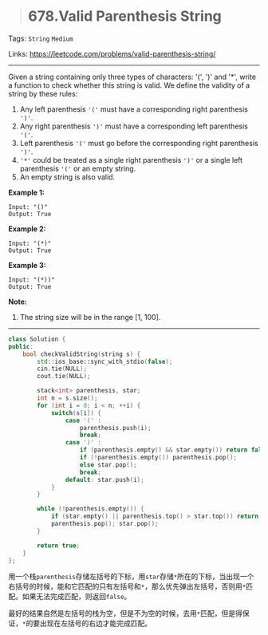 > # 678.Valid Parenthesis String

Tags: `String` `Medium`

Links: https://leetcode.com/problems/valid-parenthesis-string/

-----

Given a string containing only three types of characters: '(', ')' and '*', write a function to check whether this string is valid. We define the validity of a string by these rules:

1. Any left parenthesis `'('` must have a corresponding right parenthesis `')'`.
2. Any right parenthesis `')'` must have a corresponding left parenthesis `'('`.
3. Left parenthesis `'('` must go before the corresponding right parenthesis `')'`.
4. `'*'` could be treated as a single right parenthesis `')'` or a single left parenthesis `'('` or an empty string.
5. An empty string is also valid.

**Example 1:**

```
Input: "()"
Output: True
```

**Example 2:**

```
Input: "(*)"
Output: True
```

**Example 3:**

```
Input: "(*))"
Output: True
```

**Note:**

1. The string size will be in the range [1, 100].

-----

```c++
class Solution {
public:
    bool checkValidString(string s) {
        std::ios_base::sync_with_stdio(false);
        cin.tie(NULL);
        cout.tie(NULL);

        stack<int> parenthesis, star;
        int n = s.size();
        for (int i = 0; i < n; ++i) {
        	switch(s[i]) {
        		case '(' :
        			parenthesis.push(i);
        			break;
        		case ')' :
        			if (parenthesis.empty() && star.empty()) return false;
        			if (!parenthesis.empty()) parenthesis.pop();
        			else star.pop();
        			break;
        		default: star.push(i);
        	}
        }

        while (!parenthesis.empty()) {
        	if (star.empty() || parenthesis.top() > star.top()) return false;
        	parenthesis.pop(); star.pop();
        }

        return true;
    }
};
```

用一个栈`parenthesis`存储左括号的下标，用`star`存储`*`所在的下标，当出现一个右括号的时候，能和它匹配的只有左括号和`*`，那么优先弹出左括号，否则用`*`匹配。如果无法完成匹配，则返回`false`。

最好的结果自然是左括号的栈为空，但是不为空的时候，去用`*`匹配，但是得保证，`*`的要出现在左括号的右边才能完成匹配。



